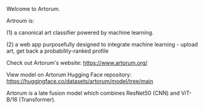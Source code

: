 Welcome to Artorum. 

Artroum is:

(1) a canonical art classifier powered by machine learning.

(2) a web app purposefully designed to integrate machine learning - upload art, get back a probability-ranked profile 

Check out Artorum's website: https://www.artorum.org/ 

View model on Artorum Hugging Face repository: https://huggingface.co/datasets/artorum/model/tree/main

Artorum is a late fusion model which combines ResNet50 (CNN) and ViT-B/16 (Transformer). 
